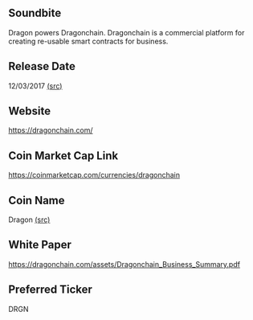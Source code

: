 ## Soundbite

Dragon powers Dragonchain. Dragonchain is a commercial platform for creating re-usable smart contracts for business. 

## Release Date

12/03/2017 [(src)](https://coinmarketcap.com/currencies/dragonchain)

## Website

https://dragonchain.com/

## Coin Market Cap Link

https://coinmarketcap.com/currencies/dragonchain

## Coin Name

Dragon [(src)](https://dragonchain.com/assets/Dragonchain_Business_Summary.pdf)

## White Paper

https://dragonchain.com/assets/Dragonchain_Business_Summary.pdf

## Preferred Ticker

DRGN

